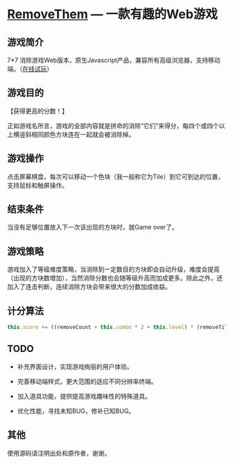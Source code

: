 [RemoveThem](http://www.codermo.com/removethem/) — 一款有趣的Web游戏
==================================================


游戏简介
--------------------------------------

7*7 消除游戏Web版本，原生Javascript产品，兼容所有高级浏览器，支持移动端。（[在线试玩](http://www.codermo.com/removethem/)）


游戏目的
--------------------------------------

【获得更高的分数！】

正如游戏名所言，游戏的全部内容就是拼命的消除“它们”来得分，每四个或四个以上横竖斜相同颜色方块连在一起就会被消除掉。


游戏操作
--------------------------------------

点击屏幕棋盘，每次可以移动一个色块（我一般称它为Tile）到它可到达的位置，支持鼠标和触屏操作。


结束条件
--------------------------------------

当没有足够位置放入下一次该出现的方块时，就Game over了。


游戏策略
--------------------------------------

游戏加入了等级难度策略，当消除到一定数目的方块即会自动升级，难度会提高（出现的方块数增加），当然消除分数也会随等级升高而加成更多。除此之外，还加入了连击判断，连续消除方块会带来很大的分数加成收益。


计分算法
--------------------------------------

```js
this.score += ((removeCount + this.combo * 2 + this.level) * (removeTiles.length));
```


TODO
--------------------------------------

- 补充界面设计，实现游戏绚丽的用户体验。

- 完善移动端样式，更大范围的适应不同分辨率终端。

- 加入道具功能，提供提高游戏趣味性的特殊道具。

- 优化性能，寻找未知BUG，修补已知BUG。


其他
--------------------------------------

使用源码请注明出处和原作者，谢谢。